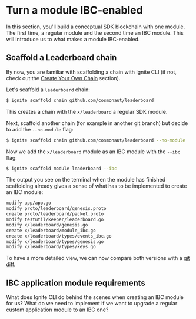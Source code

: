 # Turn a module IBC-enabled

In this section, you'll build a conceptual SDK blockchain with one module. The first time, a regular module and the second time an IBC module. This will introduce us to what makes a module IBC-enabled.

## Scaffold a Leaderboard chain

By now, you are familiar with scaffolding a chain with Ignite CLI (if not, check out the [Create Your Own Chain](insert_link) section).

Let's scaffold a `leaderboard` chain:

```bash
$ ignite scaffold chain github.com/cosmonaut/leaderboard
```

This creates a chain with the `x/leaderboard` a regular SDK module.

Next, scaffold another chain (for example in another git branch) but decide to add the `--no-module` flag:

```bash
$ ignite scaffold chain github.com/cosmonaut/leaderboard --no-module
```

Now we add the `x/leaderboard` module as an IBC module with the `--ibc` flag:

```bash
$ ignite scaffold module leaderboard --ibc
```

The output you see on the terminal when the module has finished scaffolding already gives a sense of what has to be implemented to create an IBC module:

```bash
modify app/app.go
modify proto/leaderboard/genesis.proto
create proto/leaderboard/packet.proto
modify testutil/keeper/leaderboard.go
modify x/leaderboard/genesis.go
create x/leaderboard/module_ibc.go
create x/leaderboard/types/events_ibc.go
modify x/leaderboard/types/genesis.go
modify x/leaderboard/types/keys.go
```

To have a more detailed view, we can now compare both versions with a [git diff](https://diffy.org/diff/33f304d315465).

## IBC application module requirements

What does Ignite CLI do behind the scenes when creating an IBC module for us? What do we need to implement if we want to upgrade a regular custom application module to an IBC one?
